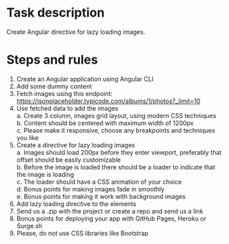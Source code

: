 # Task description
Create Angular directive for lazy loading images.

# Steps and rules
1. Create an Angular application using Angular CLI
2. Add some dummy content
3. Fetch images using this endpoint:
https://jsonplaceholder.typicode.com/albums/1/photos?_limit=10
4. Use fetched data to add the images  
    a. Create 3 column, images grid layout, using modern CSS techniques  
    b. Content should be centered with maximum width of 1200px  
    c. Please make it responsive, choose any breakpoints and techniques you like
5. Create a directive for lazy loading images  
    a. Images should load 200px before they enter viewport, preferably that offset
should be easily customizable  
    b. Before the image is loaded there should be a loader to indicate that the
image is loading  
    c. The loader should have a CSS animation of your choice  
    d. Bonus points for making images fade in smoothly  
    e. Bonus points for making it work with background images
6. Add lazy loading directive to the elements
7. Send us a .zip with the project or create a repo and send us a link
8. Bonus points for deploying your app with GitHub Pages, Heroku or Surge.sh
9. Please, do not use CSS libraries like Bootstrap

